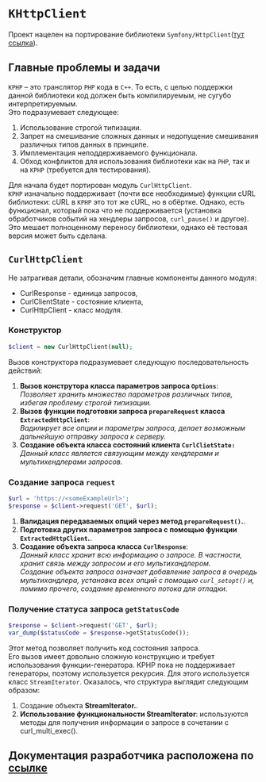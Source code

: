 # `KHttpClient`
Проект нацелен на портирование библиотеки `Symfony/HttpClient`([тут ссылка](https://symfony.com/doc/current/http_client.html)). 

## Главные проблемы и задачи
`KPHP` – это транслятор `PHP` кода в `C++`. То есть, с целью поддержки данной библиотеки код должен быть компилируемым, не сугубо интерпретируемым.\
Это подразумевает следующее:
1. Использование строгой типизации.
2. Запрет на смешивание сложных данных и недопущение смешивания различных типов данных в принципе.
3. Имплементация неподдерживаемого функционала.
4. Обход конфликтов для использования библиотеки как на `PHP`, так и на `KPHP` (требуется для тестирования).

Для начала будет портирован модуль `CurlHttpClient`. \
`KPHP` изначально поддерживает (почти все необходимые) функции cURL библиотеки: cURL в `KPHP` это тот же cURL, но в обёртке. Однако, есть функционал, который пока что не поддерживается (установка обработчиков событий на хендлеры запросов, `curl_pause()` и другое). Это мешает полноценному переносу библиотеки, однако её тестовая версия может быть сделана.

## `CurlHttpClient`
Не затрагивая детали, обозначим главные компоненты данного модуля:
* CurlResponse - единица запросов,
* CurlClientState - состояние клиента,
* CurlHttpClient - класс модуля.

### Конструктор
```PHP
$client = new CurlHttpClient(null);
```
Вызов конструктора подразумевает следующую последовательность действий:
1. **Вызов конструтора класса параметров запроса `Options`**: \
*Позволяет хранить множество параметров различных типов, избегая проблему строгой типизации.*
2. **Вызов функции подготовки запроса `prepareRequest` класса `ExtractedHttpClient`**: \
*Вадилирует все опции и параметры запроса, делает возможным дальнейшую отправку запроса к серверу.*
3. **Создание объекта класса состояний клиента `CurlClietState:`**
*Данный класс является связующим между хендлерами и мультихендлерами запросов.*

### Создание запроса `request`
```PHP
$url = 'https://<someExampleUrl>';
$response = $client->request('GET', $url);
```
1. **Валидация передаваемых опций через метод `prepareRequest()`.**.
2. **Подготовка других параметров запроса с помощью функции `ExtractedHttpClient`.**.
3. **Создание объекта запроса класса `CurlResponse`**: \
*Данный класс хранит всю информацию о запросе. 
В частности, хранит связь между запросом и его мультихандлером. \
Создание объекта запроса означает добавление запроса в очередь мультихандлера, 
установка всех опций с помощью `curl_setopt()` и, помимо прочего, создание временного потока для отладки*.
### Получение статуса запроса `getStatusCode`
```PHP
$response = $client->request('GET', $url);
var_dump($statusCode = $response->getStatusCode());
```
Этот метод позволяет получить код состояния запроса. \
Его вызов имеет довольно сложную конструкцию и требует использования функции-генератора. 
KPHP пока не поддерживает генераторы, поэтому используется рекурсия. Для этого используется класс `StreamIterator`.
Оказалось, что структура выглядит следующим образом:
1. Создание объекта **StreamIterator.**.
2. **Использование функциональности StreamIterator**: используются методы для получения информации о запросе в сочетании с curl_multi_exec().

## Документация разработчика расположена по [ссылке]()

